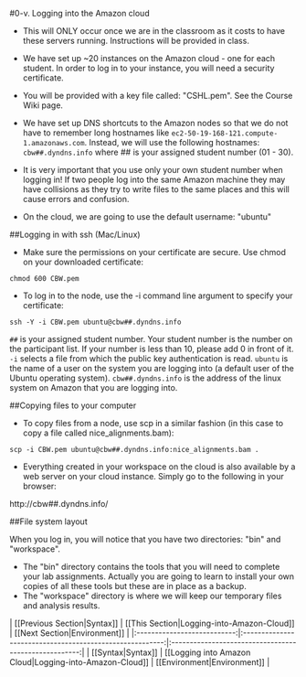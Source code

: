 #0-v. Logging into the Amazon cloud

* This will ONLY occur once we are in the classroom as it costs to have these servers running. Instructions will be provided in class.
* We have set up ~20 instances on the Amazon cloud - one for each student. In order to log in to your instance, you will need a security certificate. 
 * You will be provided with a key file called: "CSHL.pem". See the Course Wiki page.

* We have set up DNS shortcuts to the Amazon nodes so that we do not have to remember long hostnames like `ec2-50-19-168-121.compute-1.amazonaws.com`. Instead, we will use the following hostnames: `cbw##.dyndns.info` where ## is your assigned student number (01 - 30).

* It is very important that you use only your own student number when logging in!  If two people log into the same Amazon machine they may have collisions as they try to write files to the same places and this will cause errors and confusion.

* On the cloud, we are going to use the default username: "ubuntu"

##Logging in with ssh (Mac/Linux)

* Make sure the permissions on your certificate are secure. Use chmod on your downloaded certificate:

```
chmod 600 CBW.pem
```

* To log in to the node, use the -i command line argument to specify your certificate:

```
ssh -Y -i CBW.pem ubuntu@cbw##.dyndns.info
```

`##` is your assigned student number. Your student number is the number on the participant list. If your number is less than 10, please add 0 in front of it.  `-i` selects a file from which the public key authentication is read.  `ubuntu` is the name of a user on the system you are logging into (a default user of the Ubuntu operating system). `cbw##.dyndns.info` is the address of the linux system on Amazon that you are logging into.   

##Copying files to your computer

* To copy files from a node, use scp in a similar fashion (in this case to copy a file called nice_alignments.bam):

```
scp -i CBW.pem ubuntu@cbw##.dyndns.info:nice_alignments.bam .
```

* Everything created in your workspace on the cloud is also available by a web server on your cloud instance.  Simply go to the following in your browser:

http://cbw##.dyndns.info/

##File system layout

When you log in, you will notice that you have two directories: "bin" and "workspace".

* The "bin" directory contains the tools that you will need to complete your lab assignments. Actually you are going to learn to install your own copies of all these tools but these are in place as a backup.
* The "workspace" directory is where we will keep our temporary files and analysis results. 

| [[Previous Section|Syntax]] | [[This Section|Logging-into-Amazon-Cloud]]               | [[Next Section|Environment]]        |
|:---------------------------:|:--------------------------------------------------------:|:-----------------------------------------------------:|
| [[Syntax|Syntax]]           | [[Logging into Amazon Cloud|Logging-into-Amazon-Cloud]]  | [[Environment|Environment]]  |
